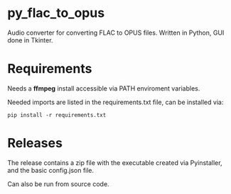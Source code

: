 # py_flac_to_opus
Audio converter for converting FLAC to OPUS files.
Written in Python, GUI done in Tkinter.

# Requirements
Needs a <b>ffmpeg</b> install accessible via PATH enviroment variables.

Needed imports are listed in the requirements.txt file, can be installed via:
```
pip install -r requirements.txt
```

# Releases
The release contains a zip file with the executable created via Pyinstaller, and the basic config.json file.

Can also be run from source code.
